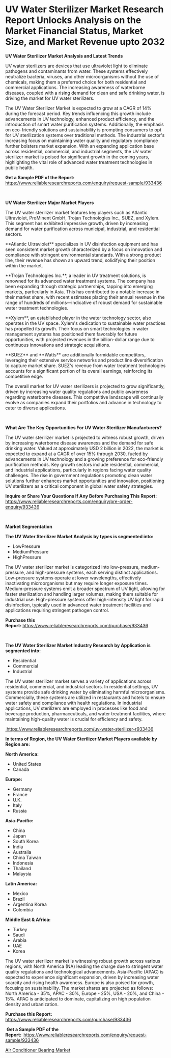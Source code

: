 <p><h1>UV Water Sterilizer Market Research Report Unlocks Analysis on the Market Financial Status, Market Size, and Market Revenue upto 2032</h1></p><p><strong>UV Water Sterilizer Market Analysis and Latest Trends</strong></p>
<p><p>UV water sterilizers are devices that use ultraviolet light to eliminate pathogens and contaminants from water. These systems effectively neutralize bacteria, viruses, and other microorganisms without the use of chemicals, making them a preferred choice for both residential and commercial applications. The increasing awareness of waterborne diseases, coupled with a rising demand for clean and safe drinking water, is driving the market for UV water sterilizers.</p><p>The UV Water Sterilizer Market is expected to grow at a CAGR of 14% during the forecast period. Key trends influencing this growth include advancements in UV technology, enhanced product efficiency, and the introduction of smart water purification systems. Additionally, the emphasis on eco-friendly solutions and sustainability is prompting consumers to opt for UV sterilization systems over traditional methods. The industrial sector's increasing focus on maintaining water quality and regulatory compliance further bolsters market expansion. With an expanding application base across residential, commercial, and industrial segments, the UV water sterilizer market is poised for significant growth in the coming years, highlighting the vital role of advanced water treatment technologies in public health.</p></p>
<p><strong>Get a Sample PDF of the Report:&nbsp;</strong> <a href="https://www.reliableresearchreports.com/enquiry/request-sample/933436?utm_campaign=3309&utm_medium=2&utm_source=Github&utm_content=ia&utm_term=11042025&utm_id=uv-water-sterilizer">https://www.reliableresearchreports.com/enquiry/request-sample/933436</a></p>
<p>&nbsp;</p>
<p><strong>UV Water Sterilizer Major Market Players</strong></p>
<p><p>The UV water sterilizer market features key players such as Atlantic Ultraviolet, ProMinent GmbH, Trojan Technologies Inc., SUEZ, and Xylem. This segment has exhibited impressive growth, driven by increasing demand for water purification across municipal, industrial, and residential sectors.</p><p>**Atlantic Ultraviolet** specializes in UV disinfection equipment and has seen consistent market growth characterized by a focus on innovation and compliance with stringent environmental standards. With a strong product line, their revenue has shown an upward trend, solidifying their position within the market.</p><p>**Trojan Technologies Inc.**, a leader in UV treatment solutions, is renowned for its advanced water treatment systems. The company has been expanding through strategic partnerships, tapping into emerging markets, particularly in Asia. This has contributed to a notable increase in their market share, with recent estimates placing their annual revenue in the range of hundreds of millions—indicative of robust demand for sustainable water treatment technologies.</p><p>**Xylem**, an established player in the water technology sector, also operates in the UV space. Xylem's dedication to sustainable water practices has propelled its growth. Their focus on smart technologies in water management systems has positioned them favorably for future opportunities, with projected revenues in the billion-dollar range due to continuous innovations and strategic acquisitions.</p><p>**SUEZ** and **Watts** are additionally formidable competitors, leveraging their extensive service networks and product line diversification to capture market share. SUEZ's revenue from water treatment technologies accounts for a significant portion of its overall earnings, reinforcing its competitive edge.</p><p>The overall market for UV water sterilizers is projected to grow significantly, driven by increasing water quality regulations and public awareness regarding waterborne diseases. This competitive landscape will continually evolve as companies expand their portfolios and advance in technology to cater to diverse applications.</p></p>
<p>&nbsp;</p>
<p><strong>What Are The Key Opportunities For UV Water Sterilizer Manufacturers?</strong></p>
<p><p>The UV water sterilizer market is projected to witness robust growth, driven by increasing waterborne disease awareness and the demand for safe drinking water. Valued at approximately USD 2 billion in 2022, the market is expected to expand at a CAGR of over 15% through 2030, fueled by advancements in UV technology and a growing preference for eco-friendly purification methods. Key growth sectors include residential, commercial, and industrial applications, particularly in regions facing water quality challenges. The rise in government regulations promoting clean water solutions further enhances market opportunities and innovation, positioning UV sterilizers as a critical component in global water safety strategies.</p></p>
<p><strong>Inquire or Share Your Questions If Any Before Purchasing This Report:</strong> <a href="https://www.reliableresearchreports.com/enquiry/pre-order-enquiry/933436?utm_campaign=3309&utm_medium=2&utm_source=Github&utm_content=ia&utm_term=11042025&utm_id=uv-water-sterilizer">https://www.reliableresearchreports.com/enquiry/pre-order-enquiry/933436</a></p>
<p>&nbsp;</p>
<p><strong>Market Segmentation</strong></p>
<p><strong>The UV Water Sterilizer Market Analysis by types is segmented into:</strong></p>
<p><ul><li>LowPressure</li><li>MediumPressure</li><li>HighPressure</li></ul></p>
<p><p>The UV water sterilizer market is categorized into low-pressure, medium-pressure, and high-pressure systems, each serving distinct applications. Low-pressure systems operate at lower wavelengths, effectively inactivating microorganisms but may require longer exposure times. Medium-pressure systems emit a broader spectrum of UV light, allowing for faster sterilization and handling larger volumes, making them suitable for industrial use. High-pressure systems offer high-intensity UV light for rapid disinfection, typically used in advanced water treatment facilities and applications requiring stringent pathogen control.</p></p>
<p><strong>Purchase this Report:&nbsp;</strong><a href="https://www.reliableresearchreports.com/purchase/933436?utm_campaign=3309&utm_medium=2&utm_source=Github&utm_content=ia&utm_term=11042025&utm_id=uv-water-sterilizer">https://www.reliableresearchreports.com/purchase/933436</a></p>
<p>&nbsp;</p>
<p><strong>The UV Water Sterilizer Market Industry Research by Application is segmented into:</strong></p>
<p><ul><li>Residential</li><li>Commercial</li><li>Industrial</li></ul></p>
<p><p>The UV water sterilizer market serves a variety of applications across residential, commercial, and industrial sectors. In residential settings, UV systems provide safe drinking water by eliminating harmful microorganisms. Commercially, these systems are utilized in restaurants and hotels to ensure water safety and compliance with health regulations. In industrial applications, UV sterilizers are employed in processes like food and beverage production, pharmaceuticals, and water treatment facilities, where maintaining high-quality water is crucial for efficiency and safety.</p></p>
<p><a href="https://www.reliableresearchreports.com/uv-water-sterilizer-r933436?utm_campaign=3309&utm_medium=2&utm_source=Github&utm_content=ia&utm_term=11042025&utm_id=uv-water-sterilizer">&nbsp;https://www.reliableresearchreports.com/uv-water-sterilizer-r933436</a></p>
<p><strong>In terms of Region, the UV Water Sterilizer Market Players available by Region are:</strong></p>
<p>
    <p> <strong> North America: </strong>
        <ul>
            <li>United States</li>
            <li>Canada</li>
        </ul>
        </p> 
    <p> <strong> Europe: </strong>
        <ul>
            <li>Germany</li>
            <li>France</li>
            <li>U.K.</li>
            <li>Italy</li>
            <li>Russia</li>
        </ul>
        </p> 
    <p> <strong> Asia-Pacific: </strong>
        <ul>
            <li>China</li>
            <li>Japan</li>
            <li>South Korea</li>
            <li>India</li>
            <li>Australia</li>
            <li>China Taiwan</li>
            <li>Indonesia</li>
            <li>Thailand</li>
            <li>Malaysia</li>
        </ul>
        </p> 
    <p> <strong> Latin America: </strong>
        <ul>
            <li>Mexico</li>
            <li>Brazil</li>
            <li>Argentina Korea</li>
            <li>Colombia</li>
        </ul>
        </p> 
    <p> <strong> Middle East & Africa: </strong>
        <ul>
            <li>Turkey</li>
            <li>Saudi</li>
            <li>Arabia</li>
            <li>UAE</li>
            <li>Korea</li>
        </ul>
    </p>
    </p>
<p><p>The UV water sterilizer market is witnessing robust growth across various regions, with North America (NA) leading the charge due to stringent water quality regulations and technological advancements. Asia-Pacific (APAC) is expected to experience significant expansion, driven by increasing water scarcity and rising health awareness. Europe is also poised for growth, focusing on sustainability. The market shares are projected as follows: North America - 35%, APAC - 30%, Europe - 25%, USA - 20%, and China - 15%. APAC is anticipated to dominate, capitalizing on high population density and urbanization.</p></p>
<p><strong>Purchase this Report: </strong><a href="https://www.reliableresearchreports.com/purchase/933436?utm_campaign=3309&utm_medium=2&utm_source=Github&utm_content=ia&utm_term=11042025&utm_id=uv-water-sterilizer">https://www.reliableresearchreports.com/purchase/933436</a></p>
<p>&nbsp;<strong>Get a Sample PDF of the Report:&nbsp;&nbsp;</strong><a href="https://www.reliableresearchreports.com/enquiry/request-sample/933436?utm_campaign=3309&utm_medium=2&utm_source=Github&utm_content=ia&utm_term=11042025&utm_id=uv-water-sterilizer">https://www.reliableresearchreports.com/enquiry/request-sample/933436</a></p>
<p><strong></strong></p>
<p><p><a href="https://github.com/gitfwelday/Market-Research-Report-List-1/blob/main/air-conditioner-bearing-market.md?utm_campaign=3309&utm_medium=2&utm_source=Github&utm_content=ia&utm_term=11042025&utm_id=uv-water-sterilizer">Air Conditioner Bearing Market</a></p></p>